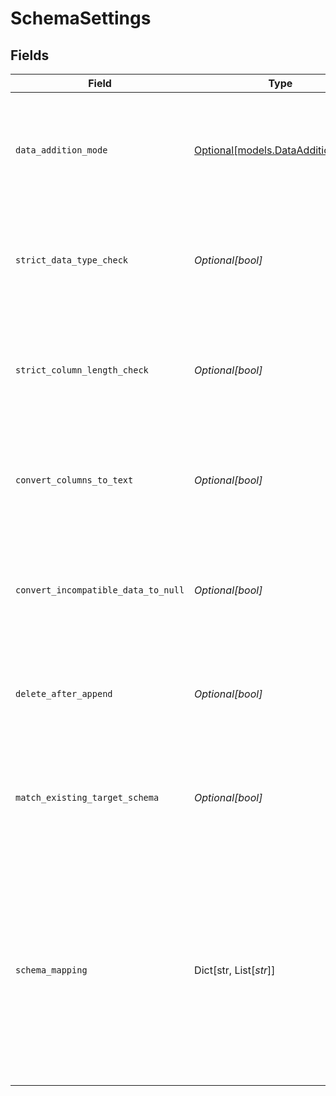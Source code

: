 # SchemaSettings


## Fields

| Field                                                                                                                      | Type                                                                                                                       | Required                                                                                                                   | Description                                                                                                                | Example                                                                                                                    |
| -------------------------------------------------------------------------------------------------------------------------- | -------------------------------------------------------------------------------------------------------------------------- | -------------------------------------------------------------------------------------------------------------------------- | -------------------------------------------------------------------------------------------------------------------------- | -------------------------------------------------------------------------------------------------------------------------- |
| `data_addition_mode`                                                                                                       | [Optional[models.DataAdditionMode]](../models/dataadditionmode.md)                                                         | :heavy_minus_sign:                                                                                                         | Data Addition Mode                                                                                                         | {<br/>"summary": "Sample Data Addition Mode",<br/>"value": "replace"<br/>}                                                 |
| `strict_data_type_check`                                                                                                   | *Optional[bool]*                                                                                                           | :heavy_minus_sign:                                                                                                         | Strict Data Type Check                                                                                                     | {<br/>"summary": "Sample Strict Data Type Check",<br/>"value": true<br/>}                                                  |
| `strict_column_length_check`                                                                                               | *Optional[bool]*                                                                                                           | :heavy_minus_sign:                                                                                                         | Maintain strict number of columns                                                                                          | {<br/>"summary": "Sample Strict Column Length Check",<br/>"value": true<br/>}                                              |
| `convert_columns_to_text`                                                                                                  | *Optional[bool]*                                                                                                           | :heavy_minus_sign:                                                                                                         | Convert Columns to Text                                                                                                    | {<br/>"summary": "Sample Convert Columns to Text",<br/>"value": true<br/>}                                                 |
| `convert_incompatible_data_to_null`                                                                                        | *Optional[bool]*                                                                                                           | :heavy_minus_sign:                                                                                                         | Convert Incompatible Data to Null                                                                                          | {<br/>"summary": "Sample Convert Incompatible Data to Null",<br/>"value": true<br/>}                                       |
| `delete_after_append`                                                                                                      | *Optional[bool]*                                                                                                           | :heavy_minus_sign:                                                                                                         | Delete After Append                                                                                                        | {<br/>"summary": "Sample Delete After Append",<br/>"value": true<br/>}                                                     |
| `match_existing_target_schema`                                                                                             | *Optional[bool]*                                                                                                           | :heavy_minus_sign:                                                                                                         | Match existing target schema                                                                                               | {<br/>"summary": "Sample Match existing target schema",<br/>"value": true<br/>}                                            |
| `schema_mapping`                                                                                                           | Dict[str, List[*str*]]                                                                                                     | :heavy_check_mark:                                                                                                         | Schema Mapping                                                                                                             | {<br/>"summary": "Sample Schema Mapping",<br/>"value": {<br/>"col A": [<br/>"col B",<br/>"col C"<br/>],<br/>"col2": [<br/>"col4"<br/>],<br/>"col5": [<br/>"col7"<br/>]<br/>}<br/>} |